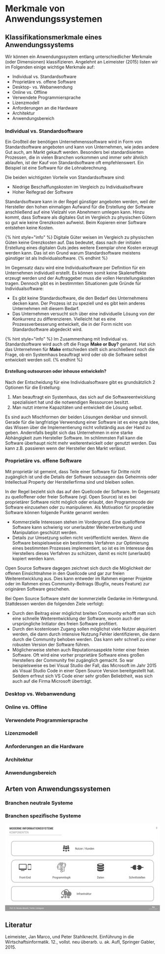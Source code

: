 # Merkmale von Anwendungssystemen

## Klassifikationsmerkmale eines Anwendungssystems

Wir können ein Anwendungssystem entlang unterschiedlicher Merkmale \(oder Dimensionen\) klassifizieren. Angelehnt an Leimeister \(2015\) listen wir im Folgenden einige wichtige Merkmale auf:

* Individual vs. Standardsoftware
* Proprietäre vs. offene Software
* Desktop- vs. Webanwendung
* Online vs. Offline
* Verwendete Programmiersprache
* Lizenzmodell
* Anforderungen an die Hardware
* Architektur
* Anwendungsbereich

### Individual vs. Standardsoftware

Ein Großteil der benötigen Unternehmenssoftware wird in Form von Standardsoftware angeboten und kann von Unternehmen, wie jedes andere Gut auch, am Markt gekauft werden. Besonders bei standardisierten Prozessen, die in vielen Branchen vorkommen und immer sehr ähnlich ablaufen, ist der Kauf von Standardsoftware oft empfehlenswert. Ein Beispiel ist eine Software für die Lohnabrechnung.

Die beiden wichtigsten Vorteile von Standardsoftware sind:

* Niedrige Beschaffungskosten im Vergleich zu Individualsoftware
* Hoher Reifegrad der Software

Standardsoftware kann in der Regel günstiger angeboten werden, weil der Hersteller den hohen einmaligen Aufwand für die Erstellung der Software anschließend auf eine Vielzahl von Abnehmern umlegen kann. Hinzu kommt, dass Software als digitales Gut im Vergleich zu physischen Gütern so gut wie keine Grenzkosten aufweist. Beim Kopieren einer Software entstehen keine Kosten.

{% hint style="info" %}
Digitale Güter weisen im Vergleich zu physischen Güten keine Grenzkosten auf. Das bedeutet, dass nach der initialen Erstellung eines digitalen Guts jedes weitere Exemplar ohne Kosten erzeugt werden kann. Das ist ein Grund warum Standardsoftware meistens günstiger ist als Individualsoftware.
{% endhint %}

Im Gegensatz dazu wird eine Individualsoftware per Definition für ein Unternehmen individuell erstellt. Es können somit keine Skaleneffekte erzeugt werden und der Auftraggeber muss die vollen Herstellungskosten tragen. Dennoch gibt es in bestimmten Situationen gute Gründe für Individualsoftware:

* Es gibt keine Standardsoftware, die den Bedarf des Unternehmens decken kann. Der Prozess ist zu speziell und es gibt kein anderes Unternehmen mit diesem Bedarf.
* Das Unternehmen versucht sich über eine individuelle Lösung von der Konkurrenz zu differenzieren. Vielleicht hat es eine Prozessverbesserung entwickelt, die in der Form nicht von Standardsoftware abgedeckt wird. 

{% hint style="info" %}
Im Zusammenhang mit Individual vs. Standardsoftware wird auch oft die Frage **Make or Buy?** genannt. Hat sich das Unternehmen für **Make** entschieden stellt sich anschließend noch die Frage, ob ein Systemhaus beauftragt wird oder ob die Software selbst entwickelt werden soll.
{% endhint %}

#### Erstellung outsourcen oder inhouse entwickeln?

Nach der Entscheidung für eine Individualsoftware gibt es grundsätzlich 2 Optionen für die Erstellung: 

1. Man beauftragt ein Systemhaus, das sich auf die Softwareentwicklung spezialisiert hat und die notwendigen Ressourcen besitzt.
2. Man nutzt interne Kapazitäten und entwickelt die Lösung selbst.

Es sind auch Mischformen der beiden Lösungen denkbar und sinnvoll. Gerade für die langfristige Verwendung einer Software ist es eine gute Idee, das Wissen über die Implementierung nicht vollständig aus der Hand zu geben. Andernfalls begibt sich das Unternehmen in eine starke Abhängigkeit zum Hersteller Software. Im schlimmsten Fall kann die Software überhaupt nicht mehr weiterentwickelt oder genutzt werden. Das kann z.B. passieren wenn der Hersteller den Markt verlässt.

### Proprietäre vs. offene Software

Mit proprietär ist gemeint, dass Teile einer Software für Dritte nicht zugänglich ist und die Details der Software sozusagen das Geheimnis oder Intellectual Property der Herstellerfirma sind und bleiben sollen. 

In der Regel bezieht sich das auf den Quellcode der Software. Im Gegensatz zu quelloffener oder freier Software \(vgl. Open Source\) ist es bei proprietärer Software nicht möglich oder erlaubt, den Programmcode der Software einzusehen oder zu manipulieren. Als Motivation für proprietäre Software können folgende Punkte genannt werden:

* Kommerzielle Interessen stehen im Vordergrund. Eine quelloffene Software kann schwierig vor unerlaubter Weiterverbreitung und Manipulation geschützt werden.
* Details zur Umsetzung sollen nicht veröffentlicht werden. Wenn die Software beispielsweise ein bestimmtes Verfahren zur Optimierung eines bestimmten Prozesses implementiert, so ist es im Interesse des Herstellers dieses Verfahren zu schützen, damit es nicht \(unerlaubt\) kopiert werden kann.

Open Source Software dagegen zeichnet sich durch die Möglichkeit der offenen Einsichtnahme in den Quellcode und gar zur freien Weiterentwicklung aus. Dies kann entweder im Rahmen eigener Projekte oder im Rahmen eines Community-Beitrags \(Bugfix, neues Feature\) zur originären Software geschehen.

Bei Open Source Software steht der kommerzielle Gedanke im Hintergrund. Stattdessen werden die folgenden Ziele verfolgt:

* Durch den Beitrag einer möglichst breiten Community erhofft man sich eine schnelle Weiterentwicklung der Software, wovon auch der ursprüngliche Initiator des freien Software profitiert.
* Durch den kostenlosen Zugang sollen möglichst viele Nutzer akquiriert werden, die dann durch intensive Nutzung Fehler identifizieren, die dann durch die Community behoben werden. Das kann sehr schnell zu einer robusten Version der Software führen.
* Möglicherweise stehen auch Reputationsaspekte hinter einer freien Software. Oft wird eine vorher proprietäre Software eines großen Herstellers der Community frei zugänglich gemacht. So war beispielsweise es bei Visual Studio der Fall, das Microsoft im Jahr 2015 als Visual Studio Code in einer Open Source Version bereitgestellt hat. Seitdem erfreut sich VS Code einer sehr großen Beliebtheit, was sich auch auf die Firma Microsoft überträgt.

### Desktop vs. Webanwendung

### Online vs. Offline

### Verwendete Programmiersprache

### Lizenzmodell

### Anforderungen an die Hardware

### Architektur

### Anwendungsbereich

## Arten von Anwendungssystemen

### Branchen neutrale Systeme

### Branchen spezifische Systeme

![](../../../.gitbook/assets/wirtschaftsinformatik-informationssysteme.svg)

## Literatur

Leimeister, Jan Marco, und Peter Stahlknecht. Einführung in die Wirtschaftsinformatik. 12., vollst. neu überarb. u. ak. Aufl, Springer Gabler, 2015.

